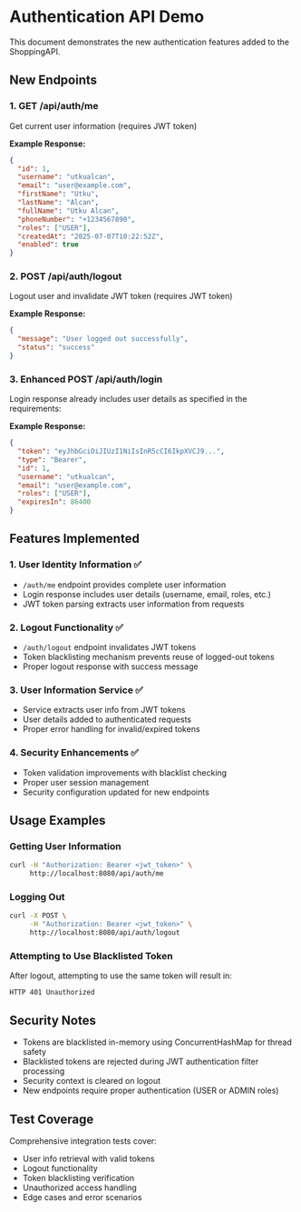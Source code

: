 # Authentication API Demo

This document demonstrates the new authentication features added to the ShoppingAPI.

## New Endpoints

### 1. GET /api/auth/me
Get current user information (requires JWT token)

**Example Response:**
```json
{
  "id": 1,
  "username": "utkualcan",
  "email": "user@example.com",
  "firstName": "Utku",
  "lastName": "Alcan",
  "fullName": "Utku Alcan",
  "phoneNumber": "+1234567890",
  "roles": ["USER"],
  "createdAt": "2025-07-07T10:22:52Z",
  "enabled": true
}
```

### 2. POST /api/auth/logout
Logout user and invalidate JWT token (requires JWT token)

**Example Response:**
```json
{
  "message": "User logged out successfully",
  "status": "success"
}
```

### 3. Enhanced POST /api/auth/login
Login response already includes user details as specified in the requirements:

**Example Response:**
```json
{
  "token": "eyJhbGciOiJIUzI1NiIsInR5cCI6IkpXVCJ9...",
  "type": "Bearer",
  "id": 1,
  "username": "utkualcan",
  "email": "user@example.com",
  "roles": ["USER"],
  "expiresIn": 86400
}
```

## Features Implemented

### 1. User Identity Information ✅
- `/auth/me` endpoint provides complete user information
- Login response includes user details (username, email, roles, etc.)
- JWT token parsing extracts user information from requests

### 2. Logout Functionality ✅
- `/auth/logout` endpoint invalidates JWT tokens
- Token blacklisting mechanism prevents reuse of logged-out tokens
- Proper logout response with success message

### 3. User Information Service ✅
- Service extracts user info from JWT tokens
- User details added to authenticated requests
- Proper error handling for invalid/expired tokens

### 4. Security Enhancements ✅
- Token validation improvements with blacklist checking
- Proper user session management
- Security configuration updated for new endpoints

## Usage Examples

### Getting User Information
```bash
curl -H "Authorization: Bearer <jwt_token>" \
     http://localhost:8080/api/auth/me
```

### Logging Out
```bash
curl -X POST \
     -H "Authorization: Bearer <jwt_token>" \
     http://localhost:8080/api/auth/logout
```

### Attempting to Use Blacklisted Token
After logout, attempting to use the same token will result in:
```
HTTP 401 Unauthorized
```

## Security Notes

- Tokens are blacklisted in-memory using ConcurrentHashMap for thread safety
- Blacklisted tokens are rejected during JWT authentication filter processing
- Security context is cleared on logout
- New endpoints require proper authentication (USER or ADMIN roles)

## Test Coverage

Comprehensive integration tests cover:
- User info retrieval with valid tokens
- Logout functionality
- Token blacklisting verification
- Unauthorized access handling
- Edge cases and error scenarios